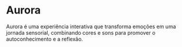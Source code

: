 # Aurora
Aurora é uma experiência interativa que transforma emoções em uma jornada sensorial, combinando cores e sons para promover o autoconhecimento e a reflexão.

